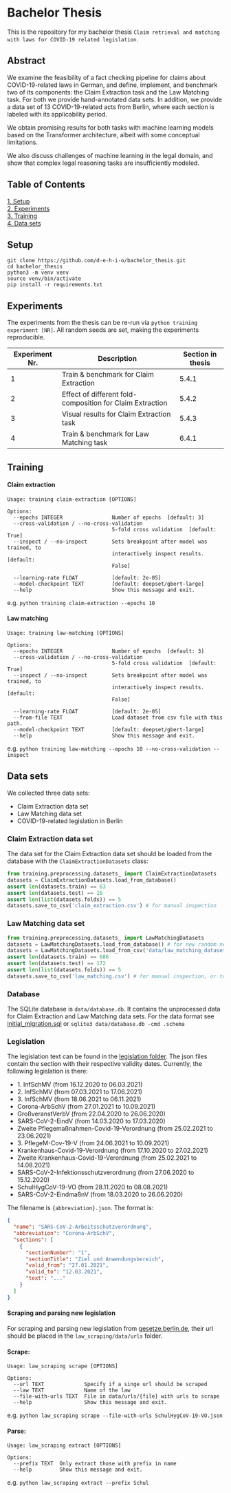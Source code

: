 # Bachelor Thesis

This is the repository for my bachelor thesis `Claim retrieval and matching with laws for COVID-19 related legislation`.

## Abstract

We examine the feasibility of a fact checking pipeline for claims about COVID-19-related laws in German, and define, implement, and benchmark two of its components: the Claim Extraction task and the Law Matching task. For both we provide hand-annotated data sets. In addition, we provide a data set of 13 COVID-19-related acts from Berlin, where each section is labeled with its applicability period.

We obtain promising results for both tasks with machine learning models based on the Transformer architecture, albeit with some conceptual limitations.

We also discuss challenges of machine learning in the legal domain, and show that complex legal reasoning tasks are insufficiently modeled.

## Table of Contents
[1. Setup](#setup)  
[2. Experiments](#experiments)  
[3. Training](#training)  
[4. Data sets](#data-sets)

## Setup

```console
git clone https://github.com/d-e-h-i-o/bachelor_thesis.git
cd bachelor_thesis
python3 -m venv venv
source venv/bin/activate
pip install -r requirements.txt
```

## Experiments

The experiments from the thesis can be re-run via ``python training experiment [NR]``. All random seeds are set,
making the experiments reproducible. 

| Experiment Nr. | Description                                               | Section in thesis |
|----------------|-----------------------------------------------------------|-------------------|
| 1              | Train & benchmark for Claim Extraction                    | 5.4.1             |
| 2              | Effect of different fold-composition for Claim Extraction | 5.4.2             |
| 3              | Visual results for Claim Extraction task                  | 5.4.3             |
| 4              | Train & benchmark for Law Matching task                   | 6.4.1             |

## Training

#### Claim extraction
````
Usage: training claim-extraction [OPTIONS]

Options:
  --epochs INTEGER                Number of epochs  [default: 3]
  --cross-validation / --no-cross-validation
                                  5-fold cross validation  [default: True]
  --inspect / --no-inspect        Sets breakpoint after model was trained, to
                                  interactively inspect results.  [default:
                                  False]

  --learning-rate FLOAT           [default: 2e-05]
  --model-checkpoint TEXT         [default: deepset/gbert-large]
  --help                          Show this message and exit.
````
e.g. ``python training claim-extraction --epochs 10``
#### Law matching
````
Usage: training law-matching [OPTIONS]

Options:
  --epochs INTEGER                Number of epochs  [default: 3]
  --cross-validation / --no-cross-validation
                                  5-fold cross validation  [default: True]
  --inspect / --no-inspect        Sets breakpoint after model was trained, to
                                  interactively inspect results.  [default:
                                  False]

  --learning-rate FLOAT           [default: 2e-05]
  --from-file TEXT                Load dataset from csv file with this path.
  --model-checkpoint TEXT         [default: deepset/gbert-large]
  --help                          Show this message and exit.
````
e.g. ``python training law-matching --epochs 10 --no-cross-validation --inspect``

## Data sets

We collected three data sets:
- Claim Extraction data set
- Law Matching data set
- COVID-19-related legislation in Berlin
### Claim Extraction data set

The data set for the Claim Extraction data set should be loaded from the database with the `ClaimExtractionDatasets` class:  
```python
from training.preprocessing.datasets_ import ClaimExtractionDatasets
datasets = ClaimExtractionDatasets.load_from_database()
assert len(datasets.train) == 63
assert len(datasets.test) == 16
assert len(list(datasets.folds)) == 5
datasets.save_to_csv('claim_extraction.csv') # for manual inspection
```

### Law Matching data set

```python
from training.preprocessing.datasets_ import LawMatchingDatasets
datasets = LawMatchingDatasets.load_from_database() # for new random negative samples
datasets = LawMatchingDatasets.load_from_csv('data/law_matching_dataset.csv') # for same samples as in experiments
assert len(datasets.train) == 686
assert len(datasets.test) == 172
assert len(list(datasets.folds)) == 5
datasets.save_to_csv('law_matching.csv') # for manual inspection, or to save data set
```

### Database

The SQLite database is `data/database.db`. It contains the unprocessed data for Claim Extraction and Law Matching data sets. For the data format 
see [initial_migration.sql](data/initial_migration.sql) or `sqlite3 data/database.db -cmd .schema`

### Legislation

The legislation text can be found in the [legislation folder](data/legislation). The json files contain the section with their
respective validity dates. Currently, the following legislation is there:
- 1\. InfSchMV (from 16.12.2020 to 06.03.2021)
- 2\. InfSchMV (from 07.03.2021 to 17.06.2021)
- 3\. InfSchMV (from 18.06.2021 to 06.11.2021)
- Corona-ArbSchV (from 27.01.2021 to 10.09.2021)
- GroßveranstVerbV (from 22.04.2020 to 26.06.2020)
- SARS-CoV-2-EindV (from 14.03.2020 to 17.03.2020)
- Zweite Pflegemaßnahmen-Covid-19-Verordnung (from 25.02.2021 to 23.06.2021)
- 3\. PflegeM-Cov-19-V (from 24.06.2021 to 10.09.2021)
- Krankenhaus-Covid-19-Verordnung (from 17.10.2020 to 27.02.2021)
- Zweite Krankenhaus-Covid-19-Verordnung (from 25.02.2021 to 14.08.2021)
- SARS-CoV-2-Infektionsschutzverordnung (from 27.06.2020 to 15.12.2020)
- SchulHygCoV-19-VO (from 28.11.2020 to 08.08.2021)
- SARS-CoV-2-EindmaßnV (from 18.03.2020 to 26.06.2020)

The filename is `{abbreviation}.json`. The format is:
```json
{
  "name": "SARS-CoV-2-Arbeitsschutzverordnung",
  "abbreviation": "Corona-ArbSchV",
  "sections": [
    {
      "sectionNumber": "1",
      "sectionTitle": "Ziel und Anwendungsbereich",
      "valid_from": "27.01.2021",
      "valid_to": "12.03.2021",
      "text": "..."
    }
  ]
}
```

#### Scraping and parsing new legislation
For scraping and parsing new legislation from [gesetze.berlin.de](gesetze.berlin.de), their url should be placed in the `law_scraping/data/urls` folder.

####  Scrape:
``` 
Usage: law_scraping scrape [OPTIONS]

Options:
  --url TEXT             Specify if a singe url should be scraped
  --law TEXT             Name of the law
  --file-with-urls TEXT  File in data/urls/{file} with urls to scrape
  --help                 Show this message and exit.
```
e.g. `python law_scraping scrape --file-with-urls SchulHygCoV-19-VO.json`

#### Parse:
```
Usage: law_scraping extract [OPTIONS]

Options:
  --prefix TEXT  Only extract those with prefix in name
  --help         Show this message and exit.
```
e.g. `python law_scraping extract --prefix Schul`
